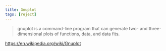 ```yaml
---
title: Gnuplot
tags: [reject]
---
```


> gnuplot is a command-line program that can generate two- and three-dimensional
> plots of functions, data, and data fits.

<https://en.wikipedia.org/wiki/Gnuplot>
